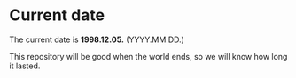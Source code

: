 # Current date

The current date is **1998.12.05.** (YYYY.MM.DD.)

This repository will be good when the world ends, so we will know how long it lasted.